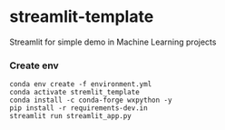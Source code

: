 # streamlit-template
Streamlit for simple demo in Machine Learning projects

### Create env

    conda env create -f environment.yml
    conda activate stremlit_template
    conda install -c conda-forge wxpython -y
    pip install -r requirements-dev.in
    streamlit run streamlit_app.py